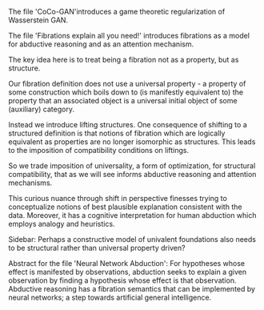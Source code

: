 The file 'CoCo-GAN'introduces a game theoretic regularization of Wasserstein GAN.

The file 'Fibrations explain all you need!' introduces fibrations as a model for abductive reasoning and as an attention mechanism.

The key idea here is to treat being a fibration not as a property, but as structure.

Our fibration definition does not use a universal property - a property of some construction which boils down to (is manifestly equivalent to) the property that an associated object is a universal initial object of some (auxiliary) category.
 
Instead we introduce lifting structures.  One consequence of shifting to a structured definition is that notions of fibration which are logically equivalent as properties are no longer isomorphic as structures.  This leads to the imposition of compatibility conditions on liftings. 

So we trade imposition of universality, a form of optimization, for structural compatibility, that as we will see informs abductive reasoning and attention mechanisms.  

This curious nuance through shift in perspective finesses trying to conceptualize notions of best plausible explanation consistent with the data.  Moreover, it has a cognitive interpretation for human abduction which employs analogy and heuristics.  

Sidebar:  Perhaps a constructive model of univalent foundations also needs to be structural rather than universal property driven?


Abstract for the file 'Neural Network Abduction':
For hypotheses whose effect is manifested by observations, abduction seeks to explain a given observation by finding a hypothesis whose effect is that observation.  Abductive reasoning has a fibration semantics that can be implemented by neural networks; a step towards artificial general intelligence.  
